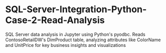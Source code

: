 # SQL-Server-Integration-Python-Case-2-Read-Analysis
SQL Server data analysis in Jupyter using Python's pyodbc. Reads ContosoRetailDW's DimProduct table, analyzing attributes like ColorName and UnitPrice for key business insights and visualizations
